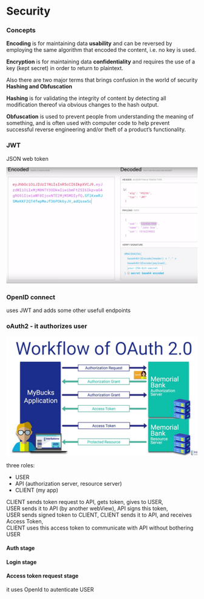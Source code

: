 # Security

### Concepts

**Encoding** is for maintaining data **usability** and can be reversed by employing the same algorithm that encoded the content, i.e. no key is used.

**Encryption** is for maintaining data **confidentiality** and requires the use of a key (kept secret) in order to return to plaintext.

Also there are two major terms that brings confusion in the world of security **Hashing and Obfuscation**

**Hashing** is for validating the integrity of content by detecting all modification thereof via obvious changes to the hash output.

**Obfuscation** is used to prevent people from understanding the meaning of something, and is often used with computer code to help prevent successful reverse engineering and/or theft of a product’s functionality.

### JWT

JSON web token

![header.payload.signature](../.gitbook/assets/image-1.png)

### OpenID connect

uses JWT and adds some other usefull endpoints

### oAuth2 - it authorizes user

![](<../.gitbook/assets/image (10).png>)

three roles:&#x20;

* USER
* API (authorization server, resource server)
* CLIENT (my app)

CLIENT sends token request to API, gets token, gives to USER, \
USER sends it to API (by another webView), API signs this token, \
USER sends signed token to CLIENT, CLIENT sends it to API, and receives Access Token, \
CLIENT uses this access token to communicate with API without bothering USER

#### Auth stage

#### Login stage

#### Access token request stage

it uses OpenId to autenticate USER
